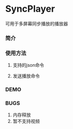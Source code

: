 SyncPlayer
==========
可用于多屏幕同步播放的播放器

### 简介

### 使用方法
  1. 支持的json命令
  
  2. 发送播放命令
  

### DEMO

### BUGS
  1. 内存释放
  2. 暂不支持视频
